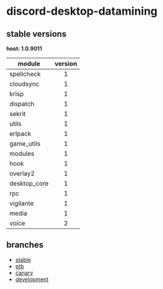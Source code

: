 # discord-desktop-datamining

## stable versions

**host: 1.0.9011**

| module | version |
| ------ | :-----: |
| spellcheck | 1 |
| cloudsync | 1 |
| krisp | 1 |
| dispatch | 1 |
| sekrit | 1 |
| utils | 1 |
| erlpack | 1 |
| game_utils | 1 |
| modules | 1 |
| hook | 1 |
| overlay2 | 1 |
| desktop_core | 1 |
| rpc | 1 |
| vigilante | 1 |
| media | 1 |
| voice | 2 |

## branches

- [stable](https://github.com/OpenAsar/discord-desktop-datamining/tree/stable)
- [ptb](https://github.com/OpenAsar/discord-desktop-datamining/tree/ptb)
- [canary](https://github.com/OpenAsar/discord-desktop-datamining/tree/canary)
- [development](https://github.com/OpenAsar/discord-desktop-datamining/tree/development)